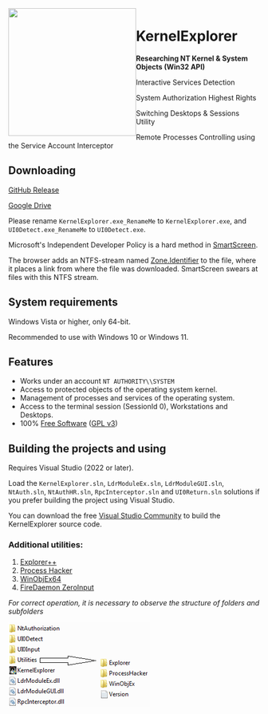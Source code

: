 <img align="left" src="https://raw.githubusercontent.com/LunarResearch/KernelExplorer/main/KernelExplorer/KernelExplorer/Fsociety.ico" width="256" height="256">

#  KernelExplorer

**Researching NT Kernel & System Objects (Win32 API)**

Interactive Services Detection

System Authorization Highest Rights

Switching Desktops & Sessions Utility

Remote Processes Controlling using the Service Account Interceptor

## Downloading

[GitHub Release](https://github.com/LunarResearch/KernelExplorer/releases)

[Google Drive](https://drive.google.com/drive/folders/1GlQJTfRSdYs_pRMnrmkJeqlgupmfiHia)

Please rename `KernelExplorer.exe_RenameMe` to `KernelExplorer.exe`, and `UI0Detect.exe_RenameMe` to `UI0Detect.exe`.

Microsoft's Independent Developer Policy is a hard method in [SmartScreen](https://habr.com/ru/post/505194/).

The browser adds an NTFS-stream named [Zone.Identifier](https://docs.microsoft.com/en-us/archive/blogs/askcore/alternate-data-streams-in-ntfs) to the file, where it places a link from where the file was downloaded. SmartScreen swears at files with this NTFS stream.

## System requirements

Windows Vista or higher, only 64-bit.

Recommended to use with Windows 10 or Windows 11.

## Features

* Works under an account `NT AUTHORITY\\SYSTEM`
* Access to protected objects of the operating system kernel.
* Management of processes and services of the operating system.
* Access to the terminal session (SessionId 0), Workstations and Desktops.
* 100% [Free Software](https://www.gnu.org/philosophy/free-sw.en.html) ([GPL v3](https://www.gnu.org/licenses/gpl-3.0.en.html))


## Building the projects and using

Requires Visual Studio (2022 or later).

Load the `KernelExplorer.sln`, `LdrModuleEx.sln`, `LdrModuleGUI.sln`, `NtAuth.sln`, `NtAuthHR.sln`, `RpcInterceptor.sln` and `UI0Return.sln` solutions if you prefer building the project using Visual Studio.

You can download the free [Visual Studio Community](https://www.visualstudio.com/vs/community/) to build the KernelExplorer source code.

### Additional utilities:
1. [Explorer++](https://github.com/derceg/explorerplusplus)
2. [Process Hacker](https://github.com/processhacker/processhacker)
3. [WinObjEx64](https://github.com/hfiref0x/WinObjEx64)
4. [FireDaemon ZeroInput](https://kb.firedaemon.com/support/solutions/articles/4000123189)

*For correct operation, it is necessary to observe the structure of folders and subfolders*

<img align="left" src="https://raw.githubusercontent.com/LunarResearch/KernelExplorer/main/folder_struct.png" width="284" height="170">
